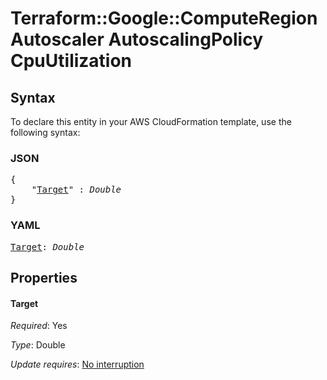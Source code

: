 # Terraform::Google::ComputeRegionAutoscaler AutoscalingPolicy CpuUtilization

## Syntax

To declare this entity in your AWS CloudFormation template, use the following syntax:

### JSON

<pre>
{
    "<a href="#target" title="Target">Target</a>" : <i>Double</i>
}
</pre>

### YAML

<pre>
<a href="#target" title="Target">Target</a>: <i>Double</i>
</pre>

## Properties

#### Target

_Required_: Yes

_Type_: Double

_Update requires_: [No interruption](https://docs.aws.amazon.com/AWSCloudFormation/latest/UserGuide/using-cfn-updating-stacks-update-behaviors.html#update-no-interrupt)

